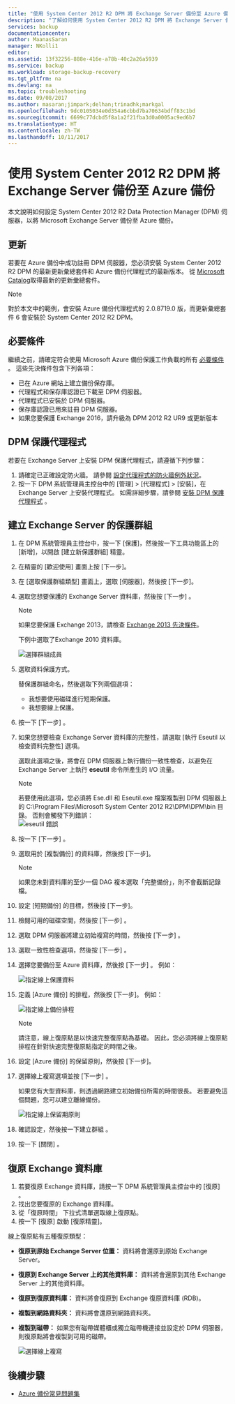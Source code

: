```yaml
---
title: "使用 System Center 2012 R2 DPM 將 Exchange Server 備份至 Azure 備份 | Microsoft Docs"
description: "了解如何使用 System Center 2012 R2 DPM 將 Exchange Server 備份至 Azure 備份"
services: backup
documentationcenter: 
author: MaanasSaran
manager: NKolli1
editor: 
ms.assetid: 13f32256-888e-416e-a78b-40c2a26a5939
ms.service: backup
ms.workload: storage-backup-recovery
ms.tgt_pltfrm: na
ms.devlang: na
ms.topic: troubleshooting
ms.date: 09/08/2017
ms.author: masaran;jimpark;delhan;trinadhk;markgal
ms.openlocfilehash: 9dc0105034e0d354a6cbbd7ba70634bdff83c1bd
ms.sourcegitcommit: 6699c77dcbd5f8a1a2f21fba3d0a0005ac9ed6b7
ms.translationtype: HT
ms.contentlocale: zh-TW
ms.lasthandoff: 10/11/2017
---
```

# <a name="back-up-an-exchange-server-to-azure-backup-with-system-center-2012-r2-dpm"></a>使用 System Center 2012 R2 DPM 將 Exchange Server 備份至 Azure 備份
本文說明如何設定 System Center 2012 R2 Data Protection Manager (DPM) 伺服器，以將 Microsoft Exchange Server 備份至 Azure 備份。  

## <a name="updates"></a>更新
若要在 Azure 備份中成功註冊 DPM 伺服器，您必須安裝 System Center 2012 R2 DPM 的最新更新彙總套件和 Azure 備份代理程式的最新版本。 從 [Microsoft Catalog](http://catalog.update.microsoft.com/v7/site/Search.aspx?q=System%20Center%202012%20R2%20Data%20protection%20manager)取得最新的更新彙總套件。

> [!NOTE]
> 對於本文中的範例，會安裝 Azure 備份代理程式的 2.0.8719.0 版，而更新彙總套件 6 會安裝於 System Center 2012 R2 DPM。
>
>

## <a name="prerequisites"></a>必要條件
繼續之前，請確定符合使用 Microsoft Azure 備份保護工作負載的所有 [必要條件](backup-azure-dpm-introduction.md#prerequisites) 。 這些先決條件包含下列各項：

* 已在 Azure 網站上建立備份保存庫。
* 代理程式和保存庫認證已下載至 DPM 伺服器。
* 代理程式已安裝於 DPM 伺服器。
* 保存庫認證已用來註冊 DPM 伺服器。
* 如果您要保護 Exchange 2016，請升級為 DPM 2012 R2 UR9 或更新版本

## <a name="dpm-protection-agent"></a>DPM 保護代理程式
若要在 Exchange Server 上安裝 DPM 保護代理程式，請遵循下列步驟：

1. 請確定已正確設定防火牆。 請參閱 [設定代理程式的防火牆例外狀況](https://technet.microsoft.com/library/Hh758204.aspx)。
2. 按一下 DPM 系統管理員主控台中的 [管理] > [代理程式] > [安裝]，在 Exchange Server 上安裝代理程式。 如需詳細步驟，請參閱 [安裝 DPM 保護代理程式](https://technet.microsoft.com/library/hh758186.aspx?f=255&MSPPError=-2147217396) 。

## <a name="create-a-protection-group-for-the-exchange-server"></a>建立 Exchange Server 的保護群組
1. 在 DPM 系統管理員主控台中，按一下 [保護]，然後按一下工具功能區上的 [新增]，以開啟 [建立新保護群組] 精靈。
2. 在精靈的 [歡迎使用] 畫面上按 [下一步]。
3. 在 [選取保護群組類型] 畫面上，選取 [伺服器]，然後按 [下一步]。
4. 選取您想要保護的 Exchange Server 資料庫，然後按 [下一步] 。

   > [!NOTE]
   > 如果您要保護 Exchange 2013，請檢查 [Exchange 2013 先決條件](https://technet.microsoft.com/library/dn751029.aspx)。
   >
   >

    下例中選取了Exchange 2010 資料庫。

    ![選擇群組成員](./media/backup-azure-backup-exchange-server/select-group-members.png)
5. 選取資料保護方式。

    替保護群組命名，然後選取下列兩個選項：

   * 我想要使用磁碟進行短期保護。
   * 我想要線上保護。
6. 按一下 [下一步] 。
7. 如果您想要檢查 Exchange Server 資料庫的完整性，請選取 [執行 Eseutil 以檢查資料完整性]  選項。

    選取此選項之後，將會在 DPM 伺服器上執行備份一致性檢查，以避免在 Exchange Server 上執行 **eseutil** 命令所產生的 I/O 流量。

   > [!NOTE]
   > 若要使用此選項，您必須將 Ese.dll 和 Eseutil.exe 檔案複製到 DPM 伺服器上的 C:\Program Files\Microsoft System Center 2012 R2\DPM\DPM\bin 目錄。 否則會觸發下列錯誤：  
   > ![eseutil 錯誤](./media/backup-azure-backup-exchange-server/eseutil-error.png)
   >
   >
8. 按一下 [下一步] 。
9. 選取用於 [複製備份] 的資料庫，然後按 [下一步]。

   > [!NOTE]
   > 如果您未對資料庫的至少一個 DAG 複本選取「完整備份」，則不會截斷記錄檔。
   >
   >
10. 設定 [短期備份] 的目標，然後按 [下一步]。
11. 檢閱可用的磁碟空間，然後按 [下一步] 。
12. 選取 DPM 伺服器將建立初始複寫的時間，然後按 [下一步] 。
13. 選取一致性檢查選項，然後按 [下一步] 。
14. 選擇您要備份至 Azure 資料庫，然後按 [下一步] 。 例如：

    ![指定線上保護資料](./media/backup-azure-backup-exchange-server/specify-online-protection-data.png)
15. 定義 [Azure 備份] 的排程，然後按 [下一步]。 例如：

    ![指定線上備份排程](./media/backup-azure-backup-exchange-server/specify-online-backup-schedule.png)

    > [!NOTE]
    > 請注意，線上復原點是以快速完整復原點為基礎。 因此，您必須將線上復原點排程在針對快速完整復原點指定的時間之後。
    >
    >
16. 設定 [Azure 備份] 的保留原則，然後按 [下一步]。
17. 選擇線上複寫選項並按 [下一步] 。

    如果您有大型資料庫，則透過網路建立初始備份所需的時間很長。 若要避免這個問題，您可以建立離線備份。  

    ![指定線上保留期原則](./media/backup-azure-backup-exchange-server/specify-online-retention-policy.png)
18. 確認設定，然後按一下建立群組 。
19. 按一下 [關閉] 。

## <a name="recover-the-exchange-database"></a>復原 Exchange 資料庫
1. 若要復原 Exchange 資料庫，請按一下 DPM 系統管理員主控台中的 [復原]  。
2. 找出您要復原的 Exchange 資料庫。
3. 從「復原時間」  下拉式清單選取線上復原點。
4. 按一下 [復原] 啟動 [復原精靈]。

線上復原點有五種復原類型：

* **復原到原始 Exchange Server 位置：** 資料將會還原到原始 Exchange Server。
* **復原到 Exchange Server 上的其他資料庫：** 資料將會還原到其他 Exchange Server 上的其他資料庫。
* **復原到復原資料庫：** 資料將會復原到 Exchange 復原資料庫 (RDB)。
* **複製到網路資料夾：** 資料將會還原到網路資料夾。
* **複製到磁帶：** 如果您有磁帶媒體櫃或獨立磁帶機連接並設定於 DPM 伺服器，則復原點將會複製到可用的磁帶。

    ![選擇線上複寫](./media/backup-azure-backup-exchange-server/choose-online-replication.png)

## <a name="next-steps"></a>後續步驟
* [Azure 備份常見問題集](backup-azure-backup-faq.md)
